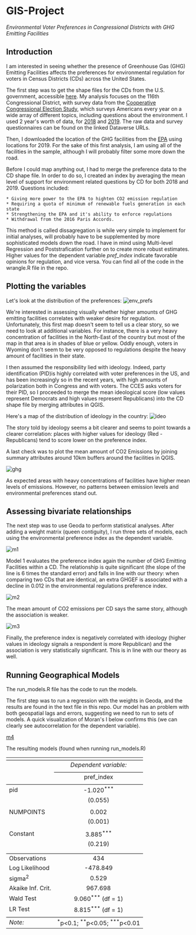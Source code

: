 # GIS-Project

*Environmental Voter Preferences in Congressional Districts with GHG Emitting Facilities*

## Introduction

I am interested in seeing whether the presence of Greenhouse Gas (GHG) Emitting Facilities affects the preferences for environmental regulation for voters in Census Districts (CDs) across the United States.

The first step was to get the shape files for the CDs from the U.S. government, accessible [here](https://catalog.data.gov/dataset/tiger-line-shapefile-2018-nation-u-s-116th-congressional-district-national). My analysis focuses on the 116th Congressional District, with survey data from the [Cooperative Congressional Election Study](https://cces.gov.harvard.edu/), which surveys Americans every year on a wide array of different topics, including questions about the environment. I used 2 year's worth of data, for [2018](https://dataverse.harvard.edu/dataset.xhtml?persistentId=doi%3A10.7910/DVN/ZSBZ7K) and [2019](https://dataverse.harvard.edu/file.xhtml?fileId=4101256&version=1.0). The raw data and survey questionnaires can be found on the linked Dataverse URLs.

Then, I downloaded the location of the GHG facilities from the [EPA](https://ghgdata.epa.gov/ghgp/main.do#) using locations for 2019. For the sake of this first analysis, I am using all of the facilities in the sample, although I will probably filter some more down the road.

Before I could map anything out, I had to merge the preference data to the CD shape file. In order to do so, I created an index by averaging the mean level of support for environment related questions by CD for both 2018 and 2019. 
Questions included:  

	* Giving more power to the EPA to highten CO2 emission regulation
	* Requiring a quota of minimum of renewable fuels generation in each state
	* Strengthening the EPA and it's ability to enforce regulations
	* Withdrawal from the 2016 Paris Accords.

This method is called dissagregation is while very simple to implement for initial analyses, will probably have to be supplemented by more sophisticated models down the road. I have in mind using Multi-level Regression and Poststrafication further on to create more robust estimates. 
Higher values for the dependent variable *pref_index* indicate favorable opinions for regulation, and vice versa. You can find all of the code in the wrangle.R file in the repo.

## Plotting the variables
Let's look at the distribution of the preferences:
![env_prefs](/Plots/epi.png)

We're interested in assessing visually whether higher amounts of GHG emitting facilities correlates with weaker desire for regulation. Unfortunately, this first map doesn't seem to tell us a clear story, so we need to look at additional variables. For instance, there is a very heavy concentration of facilities in the North-East of the country but most of the map in that area is in shades of blue or yellow. Oddly enough, voters in Wyoming don't seem to be very opposed to regulations despite the heavy amount of facilities in their state.

I then assumed the responsibility lied with ideology. Indeed, party identification (PID)is highly correlated with voter preferences in the US, and has been increasingly so in the recent years, with high amounts of polarization both in Congress and with voters. The CCES asks voters for their PID, so I proceeded to merge the mean ideological score (low values represent Democrats and high values represent Republicans) into the CD shape file by merging attributes in QGIS.

Here's a map of the distribution of ideology in the country:
![ideo](/Plots/ideo.png)

The story told by ideology seems a bit clearer and seems to point towards a clearer correlation: places with higher values for ideology (Red - Republicans) tend to score lower on the preference index.

A last check was to plot the mean amount of CO2 Emissions by joining summary attributes around 10km buffers around the facilities in QGIS.

![ghg](/Plots/ghg.png)

As expected areas with heavy concentrations of facilities have higher mean levels of emissions. However, no patterns between emission levels and environmental preferences stand out.

## Assessing bivariate relationships

The next step was to use Geoda to perform statistical analyses. After adding a weight matrix (queen contiguity), I run three sets of models, each using the environmental preference index as the dependent variable.

![m1](/Plots/pref_index_numpoints.png)

Model 1 evaluates the preference index again the number of GHG Emitting Facilities within a CD. The relationship is quite significant (the slope of the line is 6 times the standard error) and falls in line with our theory: when comparing two CDs that are identical, an extra GHGEF is associated with a decline in 0.012 in the environmental regulations preference index.

![m2](/Plots/pref_index_meanghg.png)

The mean amount of CO2 emissions per CD says the same story, although the association is weaker.

![m3](/Plots/pref_index_pid.png)

Finally, the preference index is negatively correlated with ideology (higher values in ideology signals a respondent is more Republican) and the association is very statistically significant. This is in line with our theory as well.

## Running Geographical Models

The run_models.R file has the code to run the models.

The first step was to run a regression with the weights in Geoda, and the results are found in the text file in this repo. Our model has an problem with both geospatial lags and errors, suggesting we need to run to sets of models. A quick visualization of Moran's I below confirms this (we can clearly see autocorrelation for the dependent variable).

[m4](/Plots/morani.png)

The resulting models (found when running run_models.R)

<table style="text-align:center"><tr><td colspan="2" style="border-bottom: 1px solid black"></td></tr><tr><td style="text-align:left"></td><td><em>Dependent variable:</em></td></tr><tr><td></td><td colspan="1" style="border-bottom: 1px solid black"></td></tr><tr><td style="text-align:left"></td><td>pref_index</td></tr><tr><td colspan="2" style="border-bottom: 1px solid black"></td></tr><tr><td style="text-align:left">pid</td><td>-1.020<sup>***</sup></td></tr><tr><td style="text-align:left"></td><td>(0.055)</td></tr><tr><td style="text-align:left"></td><td></td></tr><tr><td style="text-align:left">NUMPOINTS</td><td>0.002</td></tr><tr><td style="text-align:left"></td><td>(0.001)</td></tr><tr><td style="text-align:left"></td><td></td></tr><tr><td style="text-align:left">Constant</td><td>3.885<sup>***</sup></td></tr><tr><td style="text-align:left"></td><td>(0.219)</td></tr><tr><td style="text-align:left"></td><td></td></tr><tr><td colspan="2" style="border-bottom: 1px solid black"></td></tr><tr><td style="text-align:left">Observations</td><td>434</td></tr><tr><td style="text-align:left">Log Likelihood</td><td>-478.849</td></tr><tr><td style="text-align:left">sigma<sup>2</sup></td><td>0.529</td></tr><tr><td style="text-align:left">Akaike Inf. Crit.</td><td>967.698</td></tr><tr><td style="text-align:left">Wald Test</td><td>9.060<sup>***</sup> (df = 1)</td></tr><tr><td style="text-align:left">LR Test</td><td>8.815<sup>***</sup> (df = 1)</td></tr><tr><td colspan="2" style="border-bottom: 1px solid black"></td></tr><tr><td style="text-align:left"><em>Note:</em></td><td style="text-align:right"><sup>*</sup>p<0.1; <sup>**</sup>p<0.05; <sup>***</sup>p<0.01</td></tr></table>








